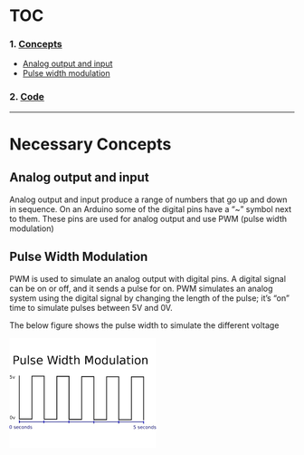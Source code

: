 # TOC
### 1. [Concepts](https://google.com)
  * [Analog output and input]()
  * [Pulse width modulation]()
### 2. [Code](https://google.com)

-----------------------------------------

#  Necessary Concepts
## Analog output and input
Analog output and input produce a range of numbers that go up and down
in sequence. On an Arduino some of the digital pins have a “~” symbol
next to them. These pins are used for analog output and use PWM (pulse
width modulation)

## Pulse Width Modulation
PWM is used to simulate an analog output with digital pins. A digital signal can be on or off, and it sends a pulse for on. PWM simulates an analog system using the digital signal by changing the length of the pulse; it’s “on” time to simulate pulses between 5V and 0V.

The below figure shows the pulse width to simulate the different voltage

![Image demonstrating PWM](images/intro/pwm.png)